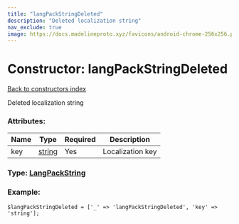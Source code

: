 ```yaml
---
title: "langPackStringDeleted"
description: "Deleted localization string"
nav_exclude: true
image: https://docs.madelineproto.xyz/favicons/android-chrome-256x256.png
---
```

# Constructor: langPackStringDeleted  
[Back to constructors index](/API_docs/constructors/index.html)



Deleted localization string

### Attributes:

| Name     |    Type       | Required | Description |
|----------|---------------|----------|-------------|
|key|[string](/API_docs/types/string.html) | Yes|Localization key|



### Type: [LangPackString](/API_docs/types/LangPackString.html)


### Example:

```
$langPackStringDeleted = ['_' => 'langPackStringDeleted', 'key' => 'string'];
```  
